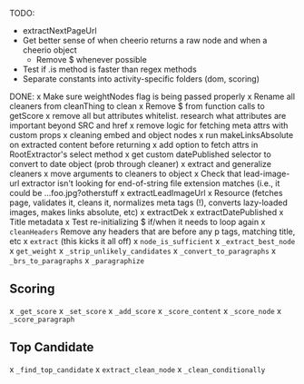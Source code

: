 TODO:
- extractNextPageUrl
- Get better sense of when cheerio returns a raw node and when a cheerio object
  - Remove $ whenever possible
- Test if .is method is faster than regex methods
- Separate constants into activity-specific folders (dom, scoring)

DONE:
x Make sure weightNodes flag is being passed properly
x Rename all cleaners from cleanThing to clean
x Remove $ from function calls to getScore
x remove all but attributes whitelist. research what attributes are important beyond SRC and href
x remove logic for fetching meta attrs with custom props
x cleaning embed and object nodes
x run makeLinksAbsolute on extracted content before returning
x add option to fetch attrs in RootExtractor's select method
x get custom datePublished selector to convert to date object (prob through cleaner)
x extract and generalize cleaners
  x move arguments to cleaners to object
x Check that lead-image-url extractor isn't looking for end-of-string file extension matches (i.e., it could be ...foo.jpg?otherstuff
x extractLeadImageUrl
x Resource (fetches page, validates it, cleans it, normalizes meta tags (!), converts lazy-loaded images, makes links absolute, etc)
x extractDek
x extractDatePublished
x Title metadata
x Test re-initializing $ if/when it needs to loop again
x `cleanHeaders` Remove any headers that are before any p tags, matching title, etc
x `extract` (this kicks it all off)
x `node_is_sufficient`
x `_extract_best_node`
x `get_weight`
x `_strip_unlikely_candidates`
x `_convert_to_paragraphs`
x `_brs_to_paragraphs`
x `_paragraphize`

## Scoring

x `_get_score`
x `_set_score`
x `_add_score`
x `_score_content`
x `_score_node`
x `_score_paragraph`

## Top Candidate

x `_find_top_candidate`
x `extract_clean_node`
x `_clean_conditionally`


